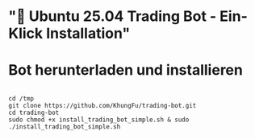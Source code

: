 # "🎯 Ubuntu 25.04 Trading Bot - Ein-Klick Installation"

# Bot herunterladen und installieren

```shell

cd /tmp
git clone https://github.com/KhungFu/trading-bot.git
cd trading-bot
sudo chmod +x install_trading_bot_simple.sh & sudo ./install_trading_bot_simple.sh

```
